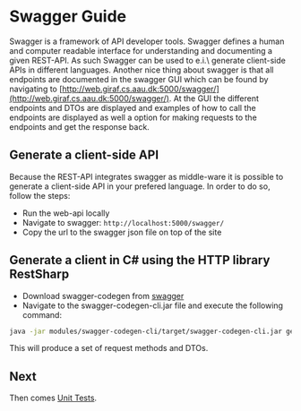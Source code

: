 # Swagger Guide

Swagger is a framework of API developer tools. Swagger defines a human and computer readable interface for understanding and documenting a given REST-API. As such Swagger can be used to e.i.\ generate client-side APIs in different languages. Another nice thing about swagger is that all endpoints are documented in the swagger GUI which can be found by navigating to [http://web.giraf.cs.aau.dk:5000/swagger/](http://web.giraf.cs.aau.dk:5000/swagger/). At the GUI the different endpoints and DTOs are displayed and examples of how to call the endpoints are displayed as well a option for making requests to the endpoints and get the response back.

## Generate a client-side API
Because the REST-API integrates swagger as middle-ware it is possible to generate a client-side API in your prefered language. In order to do so, follow the steps: 

- Run the web-api locally  
- Navigate to swagger: `http://localhost:5000/swagger/`  
- Copy the url to the swagger json file on top of the site


## Generate a client in C# using the HTTP library RestSharp 

- Download swagger-codegen from [swagger](https://github.com/swagger-api/swagger-codegen)  
- Navigate to the swagger-codegen-cli.jar file and execute the following command:

```Bash
java -jar modules/swagger-codegen-cli/target/swagger-codegen-cli.jar generate -i http://localhost:5000/swagger/v1/swagger.json -l csharp -o Client/Generated/
```

This will produce a set of request methods and DTOs.

## Next

Then comes [Unit Tests](./UnitTesting.md).